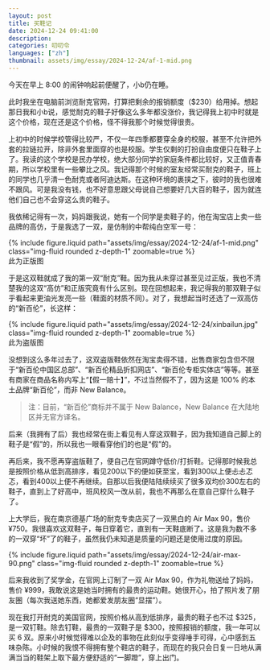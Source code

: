 ```yaml
---
layout: post
title: 买鞋记
date: 2024-12-24 09:41:00
description: 
categories: 叨叨令
languages: ["zh"]
thumbnail: assets/img/essay/2024-12-24/af-1-mid.png
---
```


今天在早上 8:00 的闹钟响起前便醒了，小b仍在睡。

此时我坐在电脑前浏览耐克官网，打算把剩余的报销额度（$230）给用掉。想起那日我和小b说，感觉耐克的鞋子好像这么多年都没涨价，我记得我上初中时就是这个价格，现在还是这个价格，怪不得我那个时候觉得很贵。

上初中的时候学校管得比较严，不仅一年四季都要穿全身的校服，甚至不允许把外套的拉链拉开，除非外套里面穿的也是校服。学生仅剩的打扮自由度便只在鞋子上了。我读的这个学校是民办学校，绝大部分同学的家庭条件都比较好，又正值青春期，所以学校里有一些攀比之风。我记得那个时候的室友经常买耐克的鞋子，班上的同学也几乎清一色耐克或者阿迪达斯。在这种环境的裹挟之下，彼时的我也很难不跟风。可是我没有钱，也不好意思跟父母说自己想要好几大百的鞋子，因为就连他们自己也不会穿这么贵的鞋子。

我依稀记得有一次，妈妈跟我说，她有一个同学是卖鞋子的，他在淘宝店上卖一些品牌的高仿，于是我选了一双，是仿制的中帮纯白空军一号：

<div class="row justify-content-sm-center">
    <div class="col-sm-4 mt-3 mt-md-0">
        {% include figure.liquid path="assets/img/essay/2024-12-24/af-1-mid.png" class="img-fluid rounded z-depth-1" zoomable=true %}
    </div>
</div>
<div class="caption">
此为正版图
</div>

于是这双鞋就成了我的第一双“耐克”鞋。因为我从未穿过甚至见过正版，我也不清楚我的这双“高仿”和正版究竟有什么区别。现在回想起来，我记得我的那双鞋子似乎看起来更油光发亮一些（鞋面的材质不同）。对了，我想起当时还选了一双高仿的“新百伦”，长这样：

<div class="row justify-content-sm-center">
    <div class="col-sm-4 mt-3 mt-md-0">
        {% include figure.liquid path="assets/img/essay/2024-12-24/xinbailun.jpg" class="img-fluid rounded z-depth-1" zoomable=true %}
    </div>
</div>
<div class="caption">
此为盗版图
</div>

没想到这么多年过去了，这双盗版鞋依然在淘宝卖得不错，出售商家包含但不限于“新百伦中国区总部”、“新百伦精品折扣网店”、“新百伦专柜实体店”等等。甚至有商家在商品名称内写上“【假一赔十】”，不过当然假不了，因为这是 100% 的本土品牌“新百伦”，而非 New Balance。

> 注：目前，“新百伦”商标并不属于 New Balance，New Balance 在大陆地区并无官方译名。

后来（我拥有了后）我也经常在街上看见有人穿这双鞋子，因为我知道自己脚上的鞋子是“假”的，所以我也一眼看穿他们的也是“假”的。

再后来，我不愿再穿盗版鞋了，便自己在官网蹲守低价/打折鞋。记得那时候我总是按照价格从低到高排序，看见200以下的便如获至宝，看到300以上便忐忐忑忑，看到400以上便不再继续。自那以后我便陆陆续续买了很多双均价300左右的鞋子，直到上了好高中，班风校风一改从前，我也不再那么在意自己穿什么鞋子了。

上大学后，我在南京德基广场的耐克专卖店买了一双黑白的 Air Max 90，售价 ¥750。我很喜欢这双鞋子，每日穿着它，直到有一天鞋底断了。这是我为数不多的一双穿“坏”了的鞋子，虽然我仍未知道是质量的问题还是使用过度的原因。

<div class="row justify-content-sm-center">
    <div class="col-sm-4 mt-3 mt-md-0">
        {% include figure.liquid path="assets/img/essay/2024-12-24/air-max-90.png" class="img-fluid rounded z-depth-1" zoomable=true %}
    </div>
</div>

后来我收到了奖学金，在官网上订制了一双 Air Max 90，作为礼物送给了妈妈，售价 ¥999，我敢说这是她当时拥有的最贵的运动鞋。她很开心，拍了照片发了朋友圈（每次我送她东西，她都爱发朋友圈“显摆”）。

现在我打开耐克的美国官网，按照价格从高到低排序，最贵的鞋子也不过 $325，是一双钉鞋。除去钉鞋，最贵的一双鞋子是 $300，按照报销的额度，我一年可以买 6 双。原来小时候觉得难以企及的事物在此刻似乎变得唾手可得，心中感到五味杂陈。小时候的我恨不得拥有整个鞋店的鞋子，而现在的我只会日复一日地从满满当当的鞋架上取下最方便舒适的“一脚蹬”，穿上出门。
